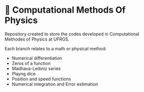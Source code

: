 # :telescope: Computational Methods Of Physics

Repository created to store the codes developed in Computational Methodes of Physics at UFRGS.

Each branch relates to a math or physical method:

- Numerical differentiation
- Zeros of a function
- Madhava-Leibniz series
- Playng dice
- Position and speed functions
- Numerical integration and Error estimation
